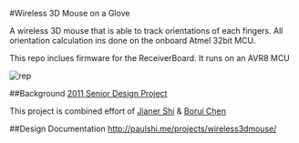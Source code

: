 #Wireless 3D Mouse on a Glove

A wireless 3D mouse that is able to track orientations of each fingers. All orientation calculation ins done on the onboard Atmel 32bit MCU. 

This repo inclues firmware for the ReceiverBoard. It runs on an AVR8 MCU

![rep](https://raw.github.com/paulshi/Wireless-3D-Mouse-Glove-ReceiverBoard-Firmware/master/eceiverboardfront.jpg)

##Background
[2011 Senior Design Project](http://courses.engr.illinois.edu/ece445/?f=Projects&sem=fall2011&proj=17#a17)

This project is combined effort of [Jianer Shi](https://github.com/paulshi) & [Borui Chen](https://github.com/boruichen)

##Design Documentation
http://paulshi.me/projects/wireless3dmouse/